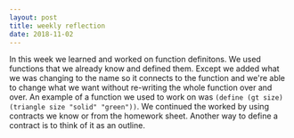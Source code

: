 ```yaml
---
layout: post 
title: weekly reflection
date: 2018-11-02
---
```


In this week we learned and worked on function definitons. We used functions that we already know and defined them. Except we added what we was changing to the name so it connects to the function and we're able to change what we want without re-writing the whole function over and over. An example of a function we used to work on was ```(define (gt size)(triangle size "solid" "green"))```. We continued the worked by using contracts we know or from the homework sheet. Another way to define a contract is to think of it as an outline. 
